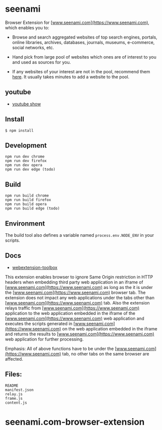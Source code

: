 # seenami

Browser Extension for [www.seenami.com](https://www.seenami.com), which enables you to:

* Browse and search aggregated websites of top search engines, portals, online libraries, archives, databases, 
journals, museums, e-commerce, social networks, etc.
	
* Hand pick from large pool of websites which ones are of interest to you and used as sources 
for you.
	
* If any websites of your interest are not in the pool, recommend them 
[here](https://github.com/godadada/seenami.com-browser-extension/issues). It usually takes minutes 
to add a website to the pool.

## youtube
	
* [youtube show](https://www.youtube.com/watch?v=e3SOy7TCD6I)

## Install

	$ npm install

## Development

    npm run dev chrome
    npm run dev firefox
    npm run dev opera
    npm run dev edge (todo)

## Build

    npm run build chrome
    npm run build firefox
    npm run build opera
    npm run build edge (todo)

## Environment

The build tool also defines a variable named `process.env.NODE_ENV` in your scripts. 

## Docs

* [webextension-toolbox](https://github.com/HaNdTriX/webextension-toolbox)

This extension enables browser to ignore Same Origin restriction in HTTP headers when embedding
third party web application in an iframe of [www.seenami.com](https://www.seenami.com) as long as the it is under the [www.seenami.com](https://www.seenami.com)
browser tab. The extension does not impact any web applications under the tabs other than [www.seenami.com](https://www.seenami.com)
tab.
Also the extension relays traffic from [www.seenami.com](https://www.seenami.com) application to the web application embedded in the iframe
of the [www.seenami.com](https://www.seenami.com) web application and executes the scripts generated in [www.seenami.com](https://www.seenami.com) on the web
application embedded in the iframe and returns the results to [www.seenami.com](https://www.seenami.com) web application for further processing.

Emphasis: All of above functions have to be under the [www.seenami.com](https://www.seenami.com) tab, no other tabs on the same browser are affected.

## Files:

    README
    manifest.json
    relay.js
    frame.js
    content.js

# seenami.com-browser-extension
